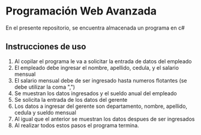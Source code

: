 # Programación Web Avanzada
En el presente repositorio, se encuentra almacenada un programa en c#
## Instrucciones de uso
1. Al copilar el programa le va a solicitar la entrada de datos del empleado
2. El empleado debe ingresar el nombre, apellido, cedula, y el salario mensual
3. El salario mensual debe de ser ingresado hasta numeros flotantes (se debe utilizar la coma ",")
4. Se muestran los datos ingresados y el sueldo anual del empleado
5. Se solicita la entrada de los datos del gerente
6. Los datos a ingresar del gerente son departamento, nombre, apellido, cedula y sueldo mensual
7. Al igual que el anterior se muestran los datos despues de ser ingresados
8. Al realizar todos estos pasos el programa termina.
